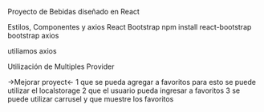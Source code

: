 Proyecto de Bebidas diseñado en React

Estilos, Componentes y axios
    React Bootstrap
    npm install react-bootstrap bootstrap axios

utiliamos axios

Utilización de Multiples  Provider

->Mejorar proyect<-
1 que se pueda agregar a favoritos para esto se puede utilizar el localstorage
2 que el usuario pueda ingresar a favoritos
3 se puede utilizar carrusel y que muestre los favoritos

